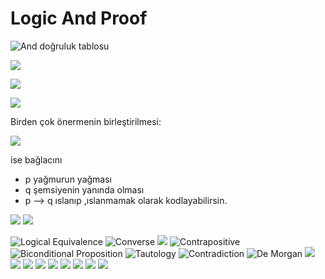 # Logic And Proof

![And doğruluk tablosu](img/and.png)

![](img/or.png)

![](img/xor.png)

![](img/negation.png)

Birden çok önermenin birleştirilmesi:

![](img/birdencokonerme.png)

ise bağlacını 
* p yağmurun yağması
* q şemsiyenin yanında olması
* p --> q ıslanıp ,ıslanmamak olarak kodlayabilirsin.

![](img/ise.png)
![](img/hipotezSonuc.png)

![Logical Equivalence](img/mantiksalDenklik.png)
![Converse](img/note1.png)
![](img/note2.png)
![Contrapositive](img/note3.png)
![Biconditional Proposition](img/note4.png)
![Tautology](img/note5.png)
![Contradiction](img/note6.png)
![De Morgan](img/note7.png)
![](img/note8_quantifiers.png)
![](img/note9.png)
![](img/note10.png)
![](img/note11.png)
![](img/note12.png)
![](img/note13.png)
![](img/note14.png)
![](img/note15.png)
![](img/note16.png)




